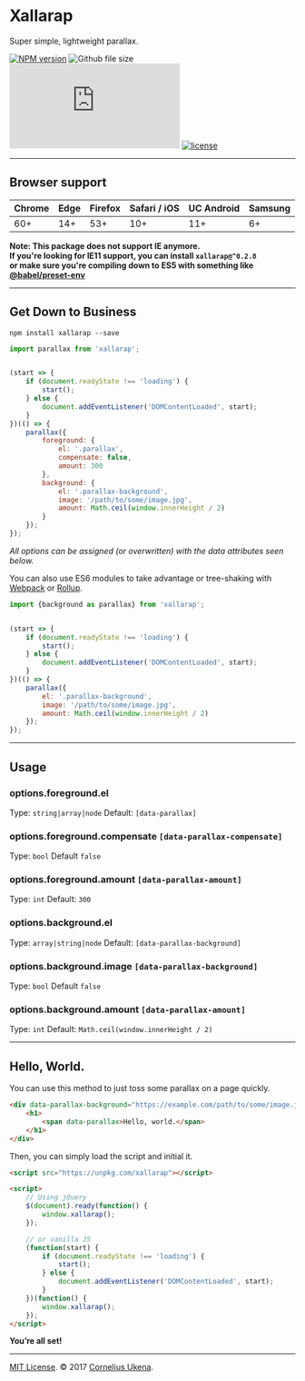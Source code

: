 # Xallarap

Super simple, lightweight parallax.

[![NPM version](https://img.shields.io/npm/v/xallarap.svg?style=flat-square)](http://npmjs.com/package/xallarap)
![Github file size](https://img.shields.io/github/size/corneliusio/xallarap/dist/xallarap.min.js.svg?style=flat-square)
![gzip file size](https://img.badgesize.io/https://unpkg.com/xallarap/dist/xallarap.min.js?compression=gzip&label=gzip&style=flat-square)
[![license](https://img.shields.io/github/license/corneliusio/xallarap.svg?style=flat-square)](https://github.com/corneliusio/xallarap/blob/master/LICENSE)

---

## Browser support

| Chrome | Edge | Firefox | Safari / iOS | UC Android | Samsung |
| ------ | ---- | ------- | ------------ | ---------- | ------- |
| 60+    | 14+  | 53+     | 10+          | 11+        | 6+      |

**Note: This package does not support IE anymore.  
If you're looking for IE11 support, you can install `xallarap@^0.2.8`  
or make sure you're compiling down to ES5 with something like [@babel/preset-env](https://www.npmjs.com/package/@babel/preset-env)**

---

## Get Down to Business

```shell
npm install xallarap --save
```

```js
import parallax from 'xallarap';


(start => {
    if (document.readyState !== 'loading') {
        start();
    } else {
        document.addEventListener('DOMContentLoaded', start);
    }
})(() => {
    parallax({
        foreground: {
            el: '.parallax',
            compensate: false,
            amount: 300
        },
        background: {
            el: '.parallax-background',
            image: '/path/to/some/image.jpg',
            amount: Math.ceil(window.innerHeight / 2)
        }
    });
});
```

*All options can be assigned (or overwritten) with the data attributes seen below.*

You can also use ES6 modules to take advantage or tree-shaking with [Webpack](https://webpack.js.org) or [Rollup](https://rollupjs.org).

```js
import {background as parallax} from 'xallarap';


(start => {
    if (document.readyState !== 'loading') {
        start();
    } else {
        document.addEventListener('DOMContentLoaded', start);
    }
})(() => {
    parallax({
        el: '.parallax-background',
        image: '/path/to/some/image.jpg',
        amount: Math.ceil(window.innerHeight / 2)
    });
});
```

---

## Usage

### options.foreground.el  
Type: `string|array|node` Default: `[data-parallax]`

### options.foreground.compensate `[data-parallax-compensate]`  
Type: `bool` Default `false`

### options.foreground.amount `[data-parallax-amount]`  
Type: `int` Default: `300`

### options.background.el  
Type: `array|string|node` Default: `[data-parallax-background]`

### options.background.image `[data-parallax-background]`  
Type: `bool` Default `false`

### options.background.amount `[data-parallax-amount]`  
Type: `int` Default: `Math.ceil(window.innerHeight / 2)`

---

## Hello, World.
You can use this method to just toss some parallax on a page quickly.

```html
<div data-parallax-background="https://example.com/path/to/some/image.jpg">
    <h1>
        <span data-parallax>Hello, world.</span>
    </h1>
</div>
```

Then, you can simply load the script and initial it.

```html
<script src="https://unpkg.com/xallarap"></script>

<script>
    // Using jQuery
    $(document).ready(function() {
        window.xallarap();
    });

    // or vanilla JS
    (function(start) {
        if (document.readyState !== 'loading') {
            start();
        } else {
            document.addEventListener('DOMContentLoaded', start);
        }
    })(function() {
        window.xallarap();
    });
</script>

```

**You’re all set!**

---

[MIT License](LICENSE.md). &copy; 2017 [Cornelius Ukena](https://cornelius.io).

